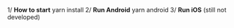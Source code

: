1/ **How to start**
yarn install
2/ **Run Android**
yarn android
3/ **Run iOS**
(still not developed)
